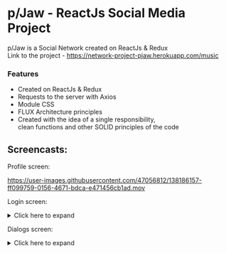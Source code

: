 # p/Jaw - ReactJs Social Media Project

p/Jaw is a Social Network created on ReactJs & Redux \
Link to the project - https://network-project-pjaw.herokuapp.com/music

### Features

- Created on ReactJs & Redux
- Requests to the server with Axios
- Module CSS
- FLUX Architecture principles
- Created with the idea of a single responsibility,\
clean functions and other SOLID principles of the code

## Screencasts:

Profile screen:

  https://user-images.githubusercontent.com/47056812/138186157-ff099759-0156-4671-bdca-e471456cb1ad.mov



Login screen:
<details>
  <summary>Click here to expand</summary>
https://user-images.githubusercontent.com/47056812/138186203-8407e119-c3df-4ab3-9f3b-1858d6113395.mov
</details>



Dialogs screen:

<details>
  <summary>Click here to expand</summary>
https://user-images.githubusercontent.com/47056812/138186210-2a8a1e23-d6f6-445a-921a-8f7546c36d57.mov
</details>


